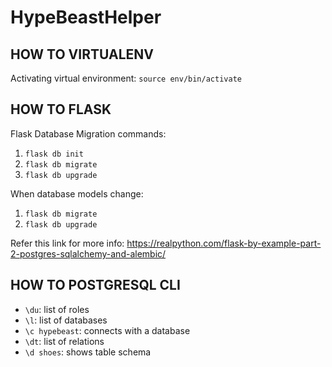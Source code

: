 # HypeBeastHelper

## HOW TO VIRTUALENV
Activating virtual environment:
`source env/bin/activate`

## HOW TO FLASK
Flask Database Migration commands:
1. `flask db init`
2. `flask db migrate`
3. `flask db upgrade`

When database models change:
1. `flask db migrate`
2. `flask db upgrade`

Refer this link for more info: https://realpython.com/flask-by-example-part-2-postgres-sqlalchemy-and-alembic/

## HOW TO POSTGRESQL CLI
- `\du`: list of roles
- `\l`: list of databases
- `\c hypebeast`: connects with a database
- `\dt`: list of relations
- `\d shoes`: shows table schema
